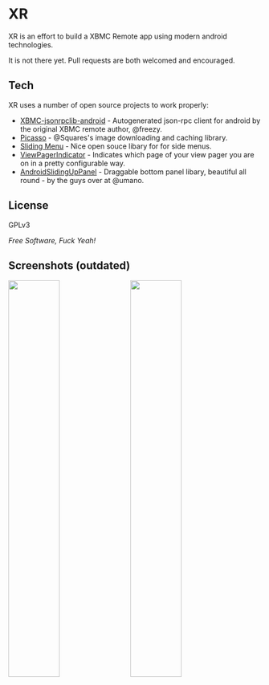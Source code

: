 XR
=========
XR is an effort to build a XBMC Remote app using modern android technologies.

It is not there yet. Pull requests are both welcomed and encouraged.

Tech
----

XR uses a number of open source projects to work properly:

* [XBMC-jsonrpclib-android] - Autogenerated json-rpc client for android by the original XBMC remote author, @freezy.
* [Picasso] - @Squares's image downloading and caching library.
* [Sliding Menu] - Nice open souce libary for for side menus.
* [ViewPagerIndicator] - Indicates which page of your view pager you are on in a pretty configurable way.
* [AndroidSlidingUpPanel] - Draggable bottom panel libary, beautiful all round - by the guys over at @umano.

License
-------

GPLv3

*Free Software, Fuck Yeah!*

Screenshots (outdated)
-----------

<img src="http://i.imgur.com/yAiKjYi.jpg" width="45%"/>
&nbsp;&nbsp;
<img src="http://i.imgur.com/KlNJKaz.png" width="45%"/>

  [Picasso]: http://square.github.io/picasso/
  [XBMC-jsonrpclib-android]: https://github.com/freezy/xbmc-jsonrpclib-android
  [Sliding Menu]: https://github.com/jfeinstein10/SlidingMenu
  [ViewPagerIndicator]: https://github.com/JakeWharton/Android-ViewPagerIndicator
  [AndroidSlidingUpPanel]: https://github.com/umano/AndroidSlidingUpPanel
